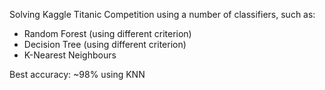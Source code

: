 Solving Kaggle Titanic Competition using a number of classifiers, such as:
- Random Forest (using different criterion)
- Decision Tree (using different criterion)
- K-Nearest Neighbours

Best accuracy: ~98% using KNN

